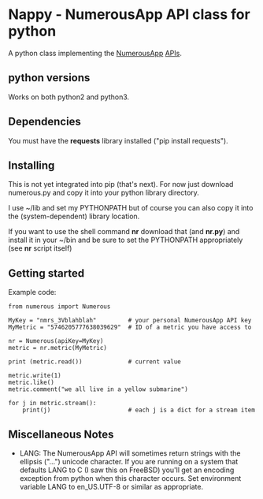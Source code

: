 # Nappy - NumerousApp API class for python

A python class implementing the [NumerousApp](http://www.numerousapp.com) [APIs](http://docs.numerous.apiary.io).

## python versions

Works on both python2 and python3.

## Dependencies
You must have the **requests** library installed ("pip install requests").

## Installing
This is not yet integrated into pip (that's next). For now just download numerous.py and copy it into your python library directory. 

I use ~/lib and set my PYTHONPATH but of course you can also copy it into the (system-dependent) library location.

If you want to use the shell command **nr** download that (and **nr.py**) and install it in your ~/bin and be sure to set the PYTHONPATH appropriately (see **nr** script itself)

## Getting started

Example code:

```
from numerous import Numerous

MyKey = "nmrs_3Vblahblah"         # your personal NumerousApp API key
MyMetric = "5746205777638039629"  # ID of a metric you have access to

nr = Numerous(apiKey=MyKey)
metric = nr.metric(MyMetric)

print (metric.read())             # current value

metric.write(1)
metric.like()
metric.comment("we all live in a yellow submarine")

for j in metric.stream():
    print(j)                      # each j is a dict for a stream item

```

## Miscellaneous Notes

* LANG: The NumerousApp API will sometimes return strings with the ellipsis ("...") unicode character. If you are running on a system that defaults LANG to C (I saw this on FreeBSD) you'll get an encoding exception from python when this character occurs.  Set environment variable LANG to en_US.UTF-8 or similar as appropriate.

